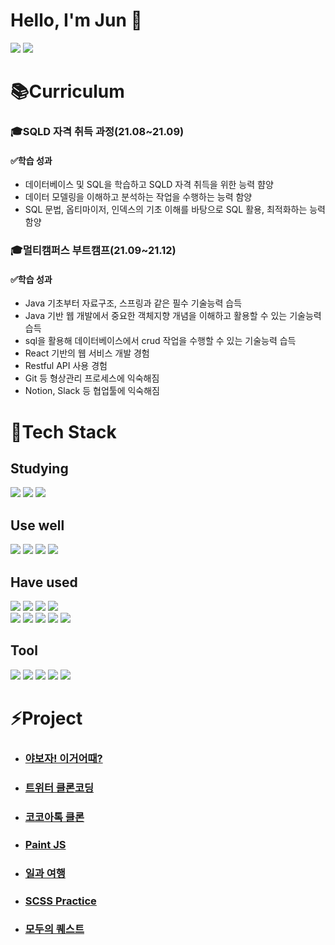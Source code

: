 # Hello, I'm Jun :pig:

[<img src="https://img.shields.io/badge/Mypage-B178EA?style=flat-square"/>](https://glowingjung.oopy.io/)  [<img src="https://img.shields.io/badge/LinkedIn-0074C2?style=flat-square&logo=LinkedIn&logoColor=white"/>](https://www.linkedin.com/in/%EC%98%81%EC%A4%80-%EC%A0%95-2416ab22a/)

# :books:Curriculum

### :mortar_board:SQLD 자격 취득 과정(21.08~21.09)

#### :white_check_mark:학습 성과

- 데이터베이스 및 SQL을 학습하고 SQLD 자격 취득을 위한 능력 햠양
- 데이터 모델링을 이해하고 분석하는 작업을 수행하는 능력 함양
- SQL 문법, 옵티마이저, 인덱스의 기초 이해를 바탕으로 SQL 활용, 최적화하는 능력 함양



### :mortar_board:멀티캠퍼스 부트캠프(21.09~21.12)

#### :white_check_mark:학습 성과

- Java 기초부터 자료구조, 스프링과 같은 필수 기술능력 습득
- Java 기반 웹 개발에서 중요한 객체지향 개념을 이해하고 활용할 수 있는 기술능력 습득 
- sql을 활용해 데이터베이스에서 crud 작업을 수행할 수 있는 기술능력 습득 
- React 기반의 웹 서비스 개발 경험 
- Restful API 사용 경험 
- Git 등 형상관리 프로세스에 익숙해짐 
- Notion, Slack 등 협업툴에 익숙해짐



# :scroll:Tech Stack

## Studying

<img src="https://img.shields.io/badge/nextjs-000000?style=flat-square&logo=Next.js&logoColor=white"/> <img src="https://img.shields.io/badge/Typescript-0074C2?style=flat-square&logo=Typescript&logoColor=white"/> <img src="https://img.shields.io/badge/Redux-764ABC?style=flat-square&logo=Redux&logoColor=white"/>	

## Use well

<img src="https://img.shields.io/badge/React-46CAF2?style=flat-square&logo=React&logoColor=white"/>  <img src="https://img.shields.io/badge/HTML-E96228?style=flat-square&logo=HTML5&logoColor=white"/>  <img src="https://img.shields.io/badge/CSS-0091D5?style=flat-square&logo=CSS3&logoColor=white"/>  <img src="https://img.shields.io/badge/Javascript-yellow?style=flat-square&logo=Javascript&logoColor=white"/>

## Have used

<img src="https://img.shields.io/badge/node.js-89BB3C?style=flat-square&logo=node.js&logoColor=white"/>  <img src="https://img.shields.io/badge/java-18252B?style=flat-square&logo=java&logoColor=white"/>  <img src="https://img.shields.io/badge/spring-67AA3C?style=flat-square&logo=spring&logoColor=white"/>  <img src="https://img.shields.io/badge/React Native-46CAF2?style=flat-square&logo=react&logoColor=white"/></br>
<img src="https://img.shields.io/badge/oracle-C61F22?style=flat-square&logo=oracle&logoColor=white"/>  <img src="https://img.shields.io/badge/mysql-417399?style=flat-square&logo=mysql&logoColor=white"/>  <img src="https://img.shields.io/badge/Firebase-F1BA00?style=flat-square&logo=firebase&logoColor=white"/> <img src="https://img.shields.io/badge/python-336D9A?style=flat-square&logo=python&logoColor=white"/> <img src="https://img.shields.io/badge/Sass-C45F92?style=flat-square&logo=sass&logoColor=white"/>

## Tool

<img src="https://img.shields.io/badge/Github-1A1D21?style=flat-square&logo=github&logoColor=white"/>  <img src="https://img.shields.io/badge/Slack-520C47?style=flat-square&logo=slack&logoColor=white"/>  <img src="https://img.shields.io/badge/notion-000000?style=flat-square&logo=notion&logoColor=white"/>  <img src="https://img.shields.io/badge/Postman-F16632?style=flat-square&logo=Postman&logoColor=white"/>  <img src="https://img.shields.io/badge/gatherTown-4155D5?style=flat-square"/>



# :zap:Project

- ### [야보자! 이거어때?](https://glowingjung.oopy.io/f524071d-d094-4a1e-a545-6d4266ccc68a)

- ### [트위터 클론코딩](https://glowingjung.oopy.io/685aae2e-071a-451c-9816-a23f15519f1a)

- ### [코코아톡 클론](https://glowingjung.oopy.io/acc17913-7de5-43e4-aa88-7c8eeefa4f58)

- ### [Paint JS](https://glowingjung.oopy.io/cf471c90-633c-404b-8523-a99a8eb49b85)

- ### [일과 여행](https://glowingjung.oopy.io/71e38f5d-f3a9-4719-bbc9-fbbecd6e4461)

- ### [SCSS Practice](https://glowingjung.oopy.io/3d4ac25d-9e3d-4e66-8fb2-0be6c65d7d43)

- ### [모두의 퀘스트](./https://glowingjung.oopy.io/7844e7c7-ebd1-4d32-8a05-7980027778bf)
